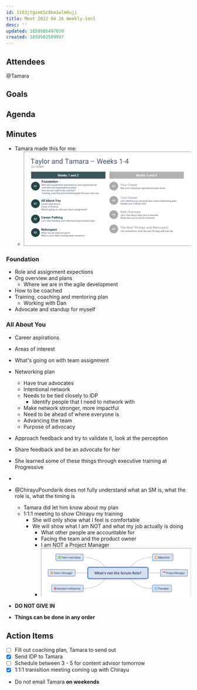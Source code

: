 ```yaml
---
id: 1t63jtgsm65c8km1wlm6uji
title: Meet 2022 04 26 Weekly-1on1
desc: ''
updated: 1650986497670
created: 1650982509997
---
```


## Attendees
@Tamara

## Goals


## Agenda


## Minutes
- Tamara made this for me:
  - ![](/assets/images/2022-04-26-10-18-53.png)
### Foundation
- Role and assignment expections
- Org overview and plans
  - Where we are in the agile development
- How to be coached
- Training, coaching and mentoring plan
  - Working with Dan
- Advocate and standup for myself
### All About You
- Career aspirations
- Areas of interest
- What's going on with team assignment

- Networking plan
  - Have true advocates
  - Intentional network
  - Needs to be tied closely to IDP
    - Identify people that I need to network with
  - Make network stronger, more impactful
  - Need to be ahead of where everyone is
  - Advancing the team
  - Purpose of advocacy
- Approach feedback and try to validate it, look at the perception
- Share feedback and be an advocate for her
- She learned some of these things through executive training at Progressive
- 
- @ChirayuPoundarik does not fully understand what an SM is, what the role is, what the timing is
  - Tamara did let him know about my plan
  - 1:1:1 meeting to show Chirayu my training
    - She will only show what I feel is comfortable
    - We will show what I am NOT and what my job actually is doing
      - What other people are accountable for
      - Facing the team and the product owner
      - I am NOT a Project Manager
      - ![](/assets/images/2022-04-26-10-59-08.png)

- **DO NOT GIVE IN**
- **Things can be done in any order**
## Action Items
- [ ] Fill out coaching plan, Tamara to send out
- [x] Send IDP to Tamara
- [ ] Schedule between 3 - 5 for content advisor tomorrow
- [x] 1:1:1 tranisition meeting coming up with Chirayu
- Do not email Tamara **on weekends** 
